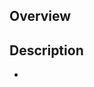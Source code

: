 ## Overview

<!--
What issue are you addressing? (e.g. #1234)

If an issue doesn't exist for this PR to address, please [open one](https://github.com/desktop/desktop/issues/new/choose) to allow for discussion before opening this PR.
-->

## Description

-
